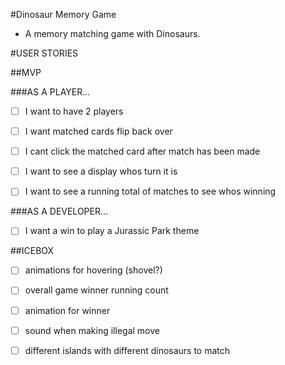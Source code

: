 #Dinosaur Memory Game

- A memory matching game with Dinosaurs.

#USER STORIES

##MVP

###AS A PLAYER...
- [ ] I want to have 2 players

- [ ] I want matched cards flip back over

- [ ] I cant click the matched card after match has been made

- [ ] I want to see a display whos turn it is

- [ ] I want to see a running total of matches to see whos winning

###AS A DEVELOPER...
- [ ] I want a win to play a Jurassic Park theme


##ICEBOX


- [ ] animations for hovering (shovel?)

- [ ] overall game winner running count

- [ ] animation for winner

- [ ] sound when making illegal move

- [ ] different islands with different dinosaurs to match

